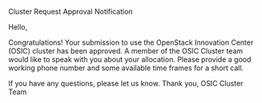 Cluster Request Approval Notification

Hello,

Congratulations!  Your submission to use the OpenStack Innovation Center (OSIC) cluster has been approved.  A member of the OSIC Cluster team would like to speak with you about your allocation.  Please provide a good working phone number and some available time frames for a short call.

If you have any questions, please let us know.
Thank you,
OSIC Cluster Team